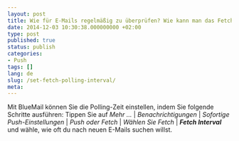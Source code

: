 ```yaml
---
layout: post
title: Wie für E-Mails regelmäßig zu überprüfen? Wie kann man das Fetch Interval einstellen?
date: 2014-12-03 10:30:38.000000000 +02:00
type: post
published: true
status: publish
categories:
- Push
tags: []
lang: de
slug: /set-fetch-polling-interval/
meta:
---
```


Mit BlueMail können Sie die Polling-Zeit einstellen, indem Sie folgende Schritte ausführen: Tippen Sie auf *Mehr ...* \| *Benachrichtigungen* \| *Sofortige Push-Einstellungen* \| *Push oder Fetch* \| *Wählen Sie Fetch* \| ***Fetch Interval*** und wähle, wie oft du nach neuen E-Mails suchen willst.
